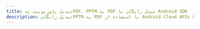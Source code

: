 ---title: تبدیل پاورپوینت بهPDF، PPTM به PDF مبدل رایگان یا Android SDKdescription: تبدیل رایگانPPTM به PDF با استفاده از Android Cloud APIs & SDK. همچنین اسناد Microsoft PowerPoint را در Cloud ایجاد، ویرایش و رندر کنید.---